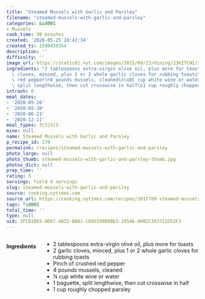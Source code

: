 ```yaml
---
title: "Steamed Mussels with Garlic and Parsley"
filename: "steamed-mussels-with-garlic-and-parsley"
categories: &id001
- Mussels
cook_time: 30 minutes
created: '2020-05-25 20:42:34'
created_ts: 1590439354
description: ''
difficulty: ''
image_url: https://static01.nyt.com/images/2015/09/23/dining/23KITCH1/23KITCH1-articleLarge.jpg
ingredients: "2 tablespoons extra-virgin olive oil, plus more for toasts\n2 garlic\
  \ cloves, minced, plus 1 or 2 whole garlic cloves for rubbing toasts\nPinch of crushed\
  \ red pepper\n4 pounds mussels, cleaned\n\xBC cup white wine or water\n1 baguette,\
  \ split lengthwise, then cut crosswise in half\n1 cup roughly chopped parsley"
intrash: 0
meal_dates:
- '2020-05-26'
- '2020-05-30'
- '2020-06-23'
- '2020-12-11'
meal_types: 3|3|3|3
mine: null
name: Steamed Mussels with Garlic and Parsley
p_recipe_id: 170
permalink: /recipes/steamed-mussels-with-garlic-and-parsley
photo_large: null
photo_thumb: steamed-mussels-with-garlic-and-parsley-thumb.jpg
photos_dict: null
prep_time: ''
rating: 5
servings: Yield 4 servings
slug: steamed-mussels-with-garlic-and-parsley
source: cooking.nytimes.com
source_url: https://cooking.nytimes.com/recipes/1017709-steamed-mussels-with-garlic-and-parsley?action=click&module=Global%20Search%20Recipe%20Card&pgType=search&rank=16
tags: *id001
total_time: ''
type: null
uid: 2FCD1B65-0D67-4B15-B081-C691590DEBE3-29546-0002C343712D52F3
---
```

<div class="large-8 medium-7 columns" id="writeup">	</div><!-- #writeup -->
</div><!-- #row-one -->
<div class="row" id="row-two">	<div class="medium-4 small-5 columns" id="ingredients"><h4>Ingredients</h4><div class="box box-ingredients content"><ul>
<li>2 tablespoons extra-virgin olive oil, plus more for toasts</li>
<li>2 garlic cloves, minced, plus 1 or 2 whole garlic cloves for rubbing toasts</li>
<li>Pinch of crushed red pepper</li>
<li>4 pounds mussels, cleaned</li>
<li>¼ cup white wine or water</li>
<li>1 baguette, split lengthwise, then cut crosswise in half</li>
<li>1 cup roughly chopped parsley</li>
</ul>
</div>	</div>	<div class="medium-6 small-7 columns" id="directions">	</div>